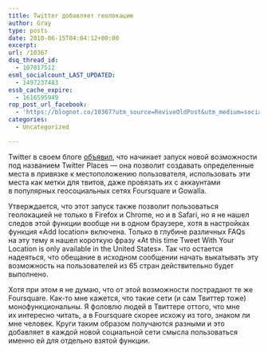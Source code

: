 ```yaml
---
title: Twitter добавляет геолокацию
author: Gray
type: posts
date: 2010-06-15T04:04:12+00:00
excerpt:
url: /10367
dsq_thread_id:
  - 107817512
esml_socialcount_LAST_UPDATED:
  - 1497237483
essb_cache_expire:
  - 1616595949
rop_post_url_facebook:
  - 'https://blognot.co/10367?utm_source=ReviveOldPost&utm_medium=social&utm_campaign=ReviveOldPost'
categories:
  - Uncategorized

---
```








Twitter в&nbsp;своем блоге <a href="http://blog.twitter.com/2010/06/twitter-places-more-context-for-your.html" target="_blank">объявил</a>, что начинает запуск новой возможности под названием Twitter Places&nbsp;&mdash; она позволит создавать определенные места в&nbsp;привязке к&nbsp;местоположению пользователя, использовать эти места как метки для твитов, даже провязать их&nbsp;с&nbsp;аккаунтами в&nbsp;популярных геосоциальных сетях Foursquare и&nbsp;Gowalla.

Утверждается, что этот запуск также позволит пользоваться геолокацией не&nbsp;только в&nbsp;Firefox и&nbsp;Chrome, но&nbsp;и&nbsp;в&nbsp;Safari, но&nbsp;я&nbsp;не&nbsp;нашел следов этой функции вообще ни&nbsp;в&nbsp;одном браузере, хотя в&nbsp;настройках функция &laquo;Add location&raquo; включена. Только в&nbsp;глубине различных FAQs на&nbsp;эту тему я&nbsp;нашел короткую фразу &laquo;At&nbsp;this time Tweet With Your Location is&nbsp;only available in&nbsp;the United States&raquo;. Так что остается надеяться, что обещание в&nbsp;исходном сообщении начать выкатывать эту возможность на&nbsp;пользователей из&nbsp;65&nbsp;стран действительно будет выполнено.

Хотя при этом я&nbsp;не&nbsp;думаю, что от&nbsp;этой возможности пострадают те&nbsp;же Foursquare. Как-то мне кажется, что такие сети (и&nbsp;сам Твиттер тоже) монофункциональны. Я&nbsp;фоловлю людей в&nbsp;Твиттере оттого, что мне их&nbsp;интересно читать, а&nbsp;в&nbsp;Foursquare скорее исхожу из&nbsp;того, знаком&nbsp;ли мне человек. Круги таким образом получаются разными и&nbsp;это добавляет в&nbsp;каждой новой социальной сети смысла пользоваться именно ей&nbsp;для отдельно взятой функции.